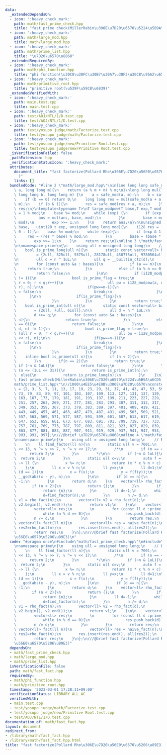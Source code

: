 ```yaml
---
data:
  _extendedDependsOn:
  - icon: ':heavy_check_mark:'
    path: math/fast_prime_check.hpp
    title: "fast prime check(MillerRabin\u306E\u7D20\u6570\u5224\u5B9A\u6CD5)"
  - icon: ':heavy_check_mark:'
    path: math/large_mod.hpp
    title: math/large_mod.hpp
  - icon: ':heavy_check_mark:'
    path: math/prime_list.hpp
    title: "\u7D20\u6570\u8868"
  _extendedRequiredBy:
  - icon: ':heavy_check_mark:'
    path: math/phi_function.hpp
    title: "phi function(\u30C8\u30FC\u30B7\u30A7\u30F3\u30C8\u95A2\u6570)"
  - icon: ':heavy_check_mark:'
    path: math/primitive_root.hpp
    title: "primitive root(\u539F\u59CB\u6839)"
  _extendedVerifiedWith:
  - icon: ':heavy_check_mark:'
    path: main.test.cpp
    title: main.test.cpp
  - icon: ':heavy_check_mark:'
    path: test/AOJ/NTL/1/D.test.cpp
    title: test/AOJ/NTL/1/D.test.cpp
  - icon: ':heavy_check_mark:'
    path: test/yosupo judge/math/Factorize.test.cpp
    title: test/yosupo judge/math/Factorize.test.cpp
  - icon: ':heavy_check_mark:'
    path: test/yosupo judge/new/Primitive Root.test.cpp
    title: test/yosupo judge/new/Primitive Root.test.cpp
  _isVerificationFailed: false
  _pathExtension: hpp
  _verificationStatusIcon: ':heavy_check_mark:'
  attributes:
    document_title: "fast factorize(Pollard Rho\u306E\u7D20\u56E0\u6570\u5206\u89E3\
      )"
    links: []
  bundledCode: "#line 2 \"math/large_mod.hpp\"\ninline long long safe_mod(long long\
    \ a, long long m){\n    return (a % m + m) % m;\n}\nlong long mul(long long a,\
    \ long long b, long long m) {\n    a = safe_mod(a, m);\n    b = safe_mod(b, m);\n\
    \    if (b == 0) return 0;\n    long long res = mul(safe_mod(a + a, m), b >> 1,\
    \ m);\n    if (b & 1){\n        res = safe_mod(res + a, m);\n    }\n    return\
    \ res;\n}\ntemplate<typename T>\nT large_modpow(T base,T exp,T mod){\n    T ans\
    \ = 1 % mod;\n    base %= mod;\n    while (exp) {\n        if (exp & 1) {\n  \
    \          ans = mul(ans, base, mod);\n        }\n        base = mul(base, base,\
    \ mod);\n        exp >>= 1;\n    }\n    return ans;\n}\n\nunsigned long long i128_modpow(__uint128_t\
    \ base, __uint128_t exp, unsigned long long mod){\n    i128 res = (mod == 1 ?\
    \ 0 : 1);\n    base %= mod;\n    while (exp){\n        if (exp & 1){\n       \
    \     res = (res * base) % mod;\n        }\n        base = (base * base) % mod;\n\
    \        exp >>= 1;\n    }\n    return res;\n}\n#line 3 \"math/fast_prime_check.hpp\"\
    \n\nnamespace prime\n{\n    using ull = unsigned long long;\n    // MillerRabin\n\
    \    bool is_prime_long(ull n){\n        static const vector<ull> bases \n   \
    \         = {2ull, 325ull, 9375ull, 28178ull, 450775ull, 9780504ull, 1795265022ull};\n\
    \n        ull d = n ^ 1uL;\n        ull q = __builtin_ctz(d);\n        d >>= q;\n\
    \n        for (const auto &a : bases){\n            if (a == n){\n           \
    \     return true;\n            }\n            else if (a % n == 0){\n       \
    \         return false;\n            }\n\n            if (i128_modpow(a, d, n)\
    \ != 1){\n                bool is_prime_flag = true;\n                for (ull\
    \ r = 0; r < q;r++){\n                    ull pw = i128_modpow(a, d * (1uL <<\
    \ r), n);\n\n                    if(pw==n-1){\n                        is_prime_flag\
    \ = false;\n                        break;\n                    }\n          \
    \      }\n\n                if(is_prime_flag){\n                    return false;\n\
    \                }\n            }\n        }\n        return true;\n    }\n\n\
    \    bool is_prime_int(ull n){\n        static const vector<ull> bases \n    \
    \        = {2ull, 7ull, 61ull};\n\n        ull d = n ^ 1uL;\n        ull q = __builtin_ctzll(d);\n\
    \        d >>= q;\n        for (const auto &a : bases){\n            if (a ==\
    \ n){\n                return true;\n            }\n            else if (a % n\
    \ == 0){\n                return false;\n            }\n\n            if (i128_modpow(a,\
    \ d, n) != 1){\n                bool is_prime_flag = true;\n                for\
    \ (ull r = 0; r < q;r++){\n                    ull pw = i128_modpow(a, d * (1uL\
    \ << r), n);\n\n                    if(pw==n-1){\n                        is_prime_flag\
    \ = false;\n                        break;\n                    }\n          \
    \      }\n\n                if(is_prime_flag){\n                    return false;\n\
    \                }\n            }\n        }\n        return true;\n    }\n\n\
    \    inline bool is_prime(ull n){\n        if (n < 2){\n            return false;\n\
    \        }\n        if(n == 2){\n            return true;\n        }\n       \
    \ if (~n & 1uL){\n            return false;\n        }\n\n        \n        if\
    \ (n <= (1uL << 31)){\n            return is_prime_int(n);\n        }\n      \
    \  else{\n            return is_prime_long(n);\n        }\n    }\n};\n///@brief\
    \ fast prime check(MillerRabin\u306E\u7D20\u6570\u5224\u5B9A\u6CD5)\n#line 2 \"\
    math/prime_list.hpp\"\n//1000\u4EE5\u4E0B\u306E\u7D20\u6570\nconstexpr int prime_list1000[]\
    \ = {2, 3, 5, 7, 11, 13, 17, 19, 23, 29, 31, 37, 41, 43, 47, 53, 59, 61, 67, 71,\
    \ 73, 79, 83, 89, 97, 101, 103, 107, 109, 113, 127, 131, 137, 139, 149, 151, 157,\
    \ 163, 167, 173, 179, 181, 191, 193, 197, 199, 211, 223, 227, 229, 233, 239, 241,\
    \ 251, 257, 263, 269, 271, 277, 281, 283, 293, 307, 311, 313, 317, 331, 337, 347,\
    \ 349, 353, 359, 367, 373, 379, 383, 389, 397, 401, 409, 419, 421, 431, 433, 439,\
    \ 443, 449, 457, 461, 463, 467, 479, 487, 491, 499, 503, 509, 521, 523, 541, 547,\
    \ 557, 563, 569, 571, 577, 587, 593, 599, 601, 607, 613, 617, 619, 631, 641, 643,\
    \ 647, 653, 659, 661, 673, 677, 683, 691, 701, 709, 719, 727, 733, 739, 743, 751,\
    \ 757, 761, 769, 773, 787, 797, 809, 811, 821, 823, 827, 829, 839, 853, 857, 859,\
    \ 863, 877, 881, 883, 887, 907, 911, 919, 929, 937, 941, 947, 953, 967, 971, 977,\
    \ 983, 991, 997};\n///@brief \u7D20\u6570\u8868\n#line 4 \"math/fast_fact.hpp\"\
    \nnamespace prime\n{\n    using ull = unsigned long long;\n    // Rho factorize\n\
    \    \n    ll find_factor(ll n){\n        static ull v = 7001;\n        v ^= v\
    \ << 13, v ^= v >> 7, v ^= v << 17;\n        /*\n        if (n == 4){\n      \
    \      return 2;\n        }\n        */\n\n        if (~n & 1uL){\n          \
    \  return 2;\n        }\n        static ull c=v;\n        auto f = [&](i128 x)\
    \ -> ll {\n            x %= n;\n            return (x * x % n + c) % n;\n    \
    \    };\n        ll x = v % n;\n        ll y=x;\n        ll d=1;\n\n        while\
    \ (d == 1){\n            x = f(x);\n            y = f(f(y));\n            d =\
    \ __gcd(abs(x - y), n);\n        }\n\n        if (d == n){\n            return\
    \ -1;\n        }\n        return d;\n    }\n    vector<ll> rho_fact(ll&n){\n \
    \       if (n < 2){\n            return {};\n        }\n        if(is_prime(n)){\n\
    \            return {n};\n        }\n        ll d=-1;\n        while (d == -1){\n\
    \            d=find_factor(n);\n        }\n        n /= d;\n        vector<ll>\
    \ v1 = rho_fact(n);\n        vector<ll> v2 = rho_fact(d);\n        v1.insert(v1.end(),\
    \ v2.begin(), v2.end());\n        return v1;\n    }\n\n    vector<ll> naive_fact(ll&n){\n\
    \        vector<ll> res;\n        \n        for (const ll d :prime_list1000){\n\
    \            while (n % d == 0){\n                res.push_back(d);\n        \
    \        n /= d;\n            }\n        }\n        return res;\n    }\n\n   \
    \ vector<ll> fact(ll n){\n        vector<ll> res = naive_fact(n);\n        vector<ll>\
    \ res2=rho_fact(n);\n        res.insert(res.end(), all(res2));\n        sort(all(res));\n\
    \        return res;\n    }\n};\n///@brief fast factorize(Pollard Rho\u306E\u7D20\
    \u56E0\u6570\u5206\u89E3)\n"
  code: "#pragma once\n#include\"math/fast_prime_check.hpp\"\n#include\"math/prime_list.hpp\"\
    \nnamespace prime\n{\n    using ull = unsigned long long;\n    // Rho factorize\n\
    \    \n    ll find_factor(ll n){\n        static ull v = 7001;\n        v ^= v\
    \ << 13, v ^= v >> 7, v ^= v << 17;\n        /*\n        if (n == 4){\n      \
    \      return 2;\n        }\n        */\n\n        if (~n & 1uL){\n          \
    \  return 2;\n        }\n        static ull c=v;\n        auto f = [&](i128 x)\
    \ -> ll {\n            x %= n;\n            return (x * x % n + c) % n;\n    \
    \    };\n        ll x = v % n;\n        ll y=x;\n        ll d=1;\n\n        while\
    \ (d == 1){\n            x = f(x);\n            y = f(f(y));\n            d =\
    \ __gcd(abs(x - y), n);\n        }\n\n        if (d == n){\n            return\
    \ -1;\n        }\n        return d;\n    }\n    vector<ll> rho_fact(ll&n){\n \
    \       if (n < 2){\n            return {};\n        }\n        if(is_prime(n)){\n\
    \            return {n};\n        }\n        ll d=-1;\n        while (d == -1){\n\
    \            d=find_factor(n);\n        }\n        n /= d;\n        vector<ll>\
    \ v1 = rho_fact(n);\n        vector<ll> v2 = rho_fact(d);\n        v1.insert(v1.end(),\
    \ v2.begin(), v2.end());\n        return v1;\n    }\n\n    vector<ll> naive_fact(ll&n){\n\
    \        vector<ll> res;\n        \n        for (const ll d :prime_list1000){\n\
    \            while (n % d == 0){\n                res.push_back(d);\n        \
    \        n /= d;\n            }\n        }\n        return res;\n    }\n\n   \
    \ vector<ll> fact(ll n){\n        vector<ll> res = naive_fact(n);\n        vector<ll>\
    \ res2=rho_fact(n);\n        res.insert(res.end(), all(res2));\n        sort(all(res));\n\
    \        return res;\n    }\n};\n///@brief fast factorize(Pollard Rho\u306E\u7D20\
    \u56E0\u6570\u5206\u89E3)"
  dependsOn:
  - math/fast_prime_check.hpp
  - math/large_mod.hpp
  - math/prime_list.hpp
  isVerificationFile: false
  path: math/fast_fact.hpp
  requiredBy:
  - math/phi_function.hpp
  - math/primitive_root.hpp
  timestamp: '2023-03-01 17:28:11+09:00'
  verificationStatus: LIBRARY_ALL_AC
  verifiedWith:
  - main.test.cpp
  - test/yosupo judge/math/Factorize.test.cpp
  - test/yosupo judge/new/Primitive Root.test.cpp
  - test/AOJ/NTL/1/D.test.cpp
documentation_of: math/fast_fact.hpp
layout: document
redirect_from:
- /library/math/fast_fact.hpp
- /library/math/fast_fact.hpp.html
title: "fast factorize(Pollard Rho\u306E\u7D20\u56E0\u6570\u5206\u89E3)"
---
```

